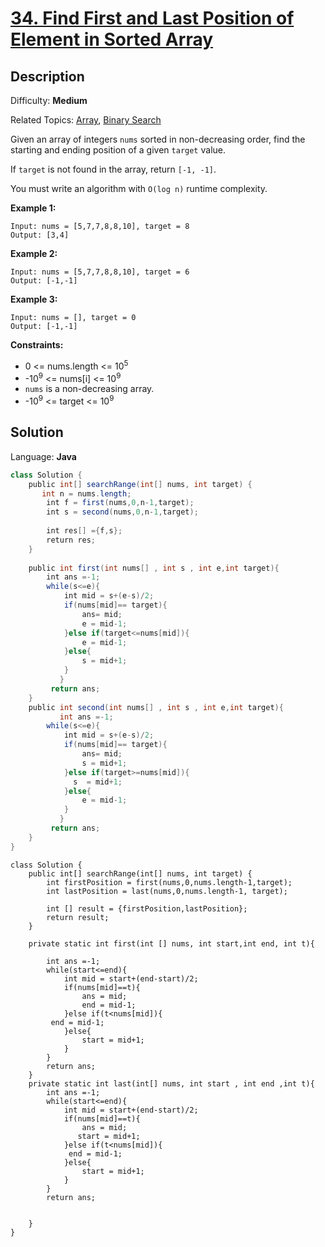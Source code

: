 # [34\. Find First and Last Position of Element in Sorted Array](https://leetcode.com/problems/find-first-and-last-position-of-element-in-sorted-array/)

## Description

Difficulty: **Medium**  

Related Topics: [Array](https://leetcode.com/tag/array/), [Binary Search](https://leetcode.com/tag/binary-search/)


Given an array of integers `nums` sorted in non-decreasing order, find the starting and ending position of a given `target` value.

If `target` is not found in the array, return `[-1, -1]`.

You must write an algorithm with `O(log n)` runtime complexity.

**Example 1:**

```
Input: nums = [5,7,7,8,8,10], target = 8
Output: [3,4]
```

**Example 2:**

```
Input: nums = [5,7,7,8,8,10], target = 6
Output: [-1,-1]
```

**Example 3:**

```
Input: nums = [], target = 0
Output: [-1,-1]
```

**Constraints:**

*   0 <= nums.length <= 10<sup>5</sup>
*   -10<sup>9</sup> <= nums[i] <= 10<sup>9</sup>
*   `nums` is a non-decreasing array.
*   -10<sup>9</sup> <= target <= 10<sup>9</sup>


## Solution

Language: **Java**

```java
class Solution {
    public int[] searchRange(int[] nums, int target) {
       int n = nums.length;
        int f = first(nums,0,n-1,target);
        int s = second(nums,0,n-1,target);
        
        int res[] ={f,s};
        return res;
    }
    
    public int first(int nums[] , int s , int e,int target){
        int ans =-1;
        while(s<=e){
            int mid = s+(e-s)/2;
            if(nums[mid]== target){
                ans= mid;
                e = mid-1;
            }else if(target<=nums[mid]){
                e = mid-1;
            }else{
                s = mid+1;
            }
           }
         return ans;
    }
    public int second(int nums[] , int s , int e,int target){
           int ans =-1;
        while(s<=e){
            int mid = s+(e-s)/2;
            if(nums[mid]== target){
                ans= mid;
                s = mid+1;
            }else if(target>=nums[mid]){
              s  = mid+1;
            }else{
                e = mid-1;
            }
           }
         return ans;
    }
}
```



```
class Solution {
    public int[] searchRange(int[] nums, int target) {
        int firstPosition = first(nums,0,nums.length-1,target);
        int lastPosition = last(nums,0,nums.length-1, target);
        
        int [] result = {firstPosition,lastPosition};
        return result;
    }
    
    private static int first(int [] nums, int start,int end, int t){
        
        int ans =-1;
        while(start<=end){
            int mid = start+(end-start)/2;
            if(nums[mid]==t){
                ans = mid;
                end = mid-1;
            }else if(t<nums[mid]){
         end = mid-1;
            }else{
                start = mid+1;
            }
        }
        return ans;
    }
    private static int last(int[] nums, int start , int end ,int t){
        int ans =-1;
        while(start<=end){
            int mid = start+(end-start)/2;
            if(nums[mid]==t){
                ans = mid;
               start = mid+1;
            }else if(t<nums[mid]){
             end = mid-1;
            }else{
                start = mid+1;
            }
        }
        return ans;
        
        
    }
}
```


